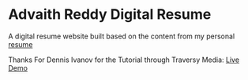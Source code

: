 # Advaith Reddy Digital Resume

A digital resume website built based on the content from my personal [resume](./assets/Advaith_Baddam-Resume.pdf) 

Thanks For Dennis Ivanov for the Tutorial through Traversy Media: [Live Demo](https://www.youtube.com/watch?v=clwpf3VwCZQ&list=WL&index=6) 
